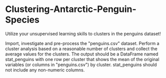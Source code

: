 # Clustering-Antarctic-Penguin-Species

Utilize your unsupervised learning skills to clusters in the penguins dataset!

Import, investigate and pre-process the "penguins.csv" dataset.
Perform a cluster analysis based on a reasonable number of clusters and collect the average values for the clusters. The output should be a DataFrame named stat_penguins with one row per cluster that shows the mean of the original variables (or columns in "penguins.csv") by cluster. stat_penguins should not include any non-numeric columns.